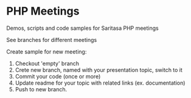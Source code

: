 # PHP Meetings
Demos, scripts and code samples for Saritasa PHP meetings

See branches for different meetings

Create sample for new meeting:

1. Checkout 'empty' branch
2. Crete new branch, named with your presentation topic, switch to it
3. Commit your code (once or more)
4. Update readme for your topic with related links (ex. documentation)
5. Push to new branch.
